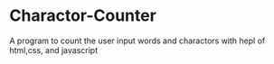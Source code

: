 # Charactor-Counter
A program to count the user input words and charactors with hepl of html,css, and javascript
